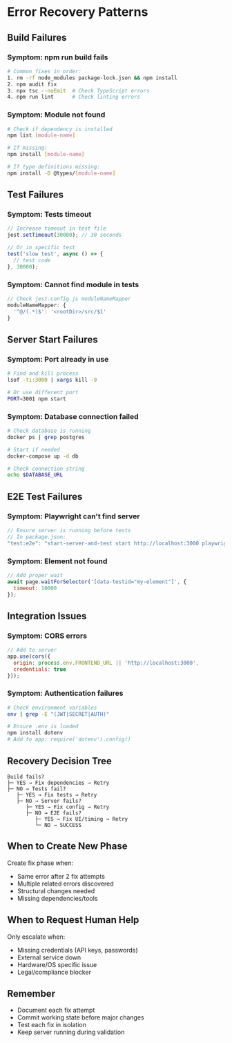 # Error Recovery Patterns

## Build Failures

### Symptom: npm run build fails
```bash
# Common fixes in order:
1. rm -rf node_modules package-lock.json && npm install
2. npm audit fix
3. npx tsc --noEmit  # Check TypeScript errors
4. npm run lint      # Check linting errors
```

### Symptom: Module not found
```bash
# Check if dependency is installed
npm list [module-name]

# If missing:
npm install [module-name]

# If type definitions missing:
npm install -D @types/[module-name]
```

## Test Failures

### Symptom: Tests timeout
```javascript
// Increase timeout in test file
jest.setTimeout(30000); // 30 seconds

// Or in specific test
test('slow test', async () => {
  // test code
}, 30000);
```

### Symptom: Cannot find module in tests
```javascript
// Check jest.config.js moduleNameMapper
moduleNameMapper: {
  '^@/(.*)$': '<rootDir>/src/$1'
}
```

## Server Start Failures

### Symptom: Port already in use
```bash
# Find and kill process
lsof -ti:3000 | xargs kill -9

# Or use different port
PORT=3001 npm start
```

### Symptom: Database connection failed
```bash
# Check database is running
docker ps | grep postgres

# Start if needed
docker-compose up -d db

# Check connection string
echo $DATABASE_URL
```

## E2E Test Failures

### Symptom: Playwright can't find server
```javascript
// Ensure server is running before tests
// In package.json:
"test:e2e": "start-server-and-test start http://localhost:3000 playwright"
```

### Symptom: Element not found
```javascript
// Add proper wait
await page.waitForSelector('[data-testid="my-element"]', {
  timeout: 10000
});
```

## Integration Issues

### Symptom: CORS errors
```javascript
// Add to server
app.use(cors({
  origin: process.env.FRONTEND_URL || 'http://localhost:3000',
  credentials: true
}));
```

### Symptom: Authentication failures
```bash
# Check environment variables
env | grep -E "(JWT|SECRET|AUTH)"

# Ensure .env is loaded
npm install dotenv
# Add to app: require('dotenv').config()
```

## Recovery Decision Tree

```
Build fails?
├─ YES → Fix dependencies → Retry
├─ NO → Tests fail?
   ├─ YES → Fix tests → Retry
   ├─ NO → Server fails?
      ├─ YES → Fix config → Retry
      ├─ NO → E2E fails?
         ├─ YES → Fix UI/timing → Retry
         └─ NO → SUCCESS
```

## When to Create New Phase

Create fix phase when:
- Same error after 2 fix attempts
- Multiple related errors discovered
- Structural changes needed
- Missing dependencies/tools

## When to Request Human Help

Only escalate when:
- Missing credentials (API keys, passwords)
- External service down
- Hardware/OS specific issue
- Legal/compliance blocker

## Remember
- Document each fix attempt
- Commit working state before major changes
- Test each fix in isolation
- Keep server running during validation
